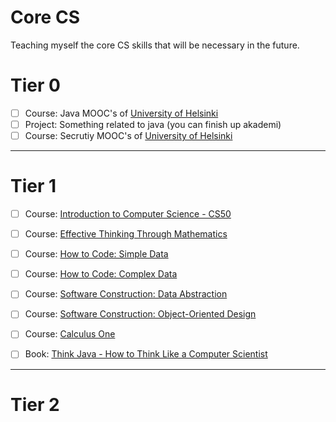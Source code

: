 # Core CS

Teaching myself the core CS skills that will be necessary in the future.

# Tier 0

- [ ] Course: Java MOOC's of [University of Helsinki](http://mooc.fi/courses/2013/programming-part-1/material.html)
- [ ] Project: Something related to java (you can finish up akademi)
- [ ] Course: Secrutiy MOOC's of [University of Helsinki](http://mooc.fi/courses/2017/cybersecurity/)

---

# Tier 1
- [ ]  Course: [Introduction to Computer Science - CS50](https://www.edx.org/course/introduction-computer-science-harvardx-cs50x#!)
- [ ]  Course: [Effective Thinking Through Mathematics](https://www.edx.org/course/effective-thinking-through-mathematics-utaustinx-ut-9-01x)
- [ ]  Course: [How to Code: Simple Data](https://www.edx.org/course/how-code-simple-data-ubcx-htc1x)    
- [ ]  Course: [How to Code: Complex Data](https://www.edx.org/course/how-code-complex-data-ubcx-htc2x)    
- [ ]  Course: [Software Construction: Data Abstraction](https://www.edx.org/course/software-construction-data-abstraction-ubcx-softconst1x)
- [ ]  Course: [Software Construction: Object-Oriented Design](https://www.edx.org/course/software-construction-object-oriented-ubcx-softconst2x)
- [ ]  Course: [Calculus One](https://www.coursera.org/learn/calculus1)

- [ ]  Book: [Think Java - How to Think Like a Computer Scientist](http://greenteapress.com/wp/think-java/)

---

# Tier 2
